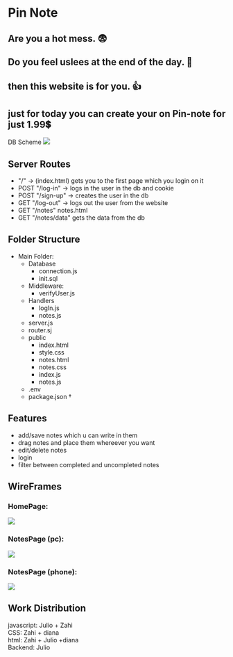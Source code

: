 # Pin Note
## Are you a hot mess.  😨
## Do you feel uslees at the end of the day.  💩
## then this website is for you. 👍
## just for today you can create your on Pin-note for just 1.99💲

DB Scheme
![](https://i.imgur.com/xR0i1Tx.png)

## Server Routes
 - "/" -> (index.html) gets you to the first page which you login on it
 - POST "/log-in" -> logs in the user in the db and cookie
 - POST "/sign-up" -> creates the user in the db
 - GET "/log-out" -> logs out the user from the website
 - GET "/notes" notes.html
 - GET "/notes/data" gets the data from the db

## Folder Structure
- Main Folder:
    - Database
        - connection.js 
        - init.sql
    - Middleware:
        - verifyUser.js
    - Handlers
        - logIn.js
        - notes.js
    - server.js
    - router.sj
    - public
        - index.html
        - style.css
        - notes.html
        - notes.css
        - index.js
        - notes.js
    - .env
    - package.json †

## Features
- add/save notes which u can write in them
- drag notes and place them whereever you want
- edit/delete notes
- login
- filter between completed and uncompleted notes

## WireFrames
### HomePage:
![](https://i.imgur.com/89x9miP.png)

### NotesPage (pc):
![](https://i.imgur.com/Djv3Kzr.png)

### NotesPage (phone):
![](https://i.imgur.com/FmCkusV.png)


## Work Distribution
javascript: Julio + Zahi <br>
CSS: Zahi + diana<br> 
html: Zahi + Julio +diana<br>
Backend: Julio <br>



